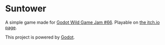 # Suntower
A simple game made for [Godot Wild Game Jam #66](https://itch.io/jam/godot-wild-jam-66).
Playable on [the itch.io page](https://vx-13.itch.io/suntower).

This project is powered by [Godot](https://godotengine.org/).

